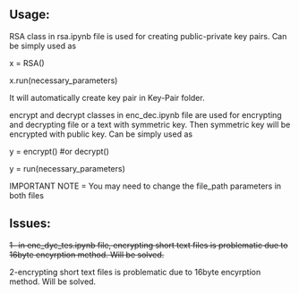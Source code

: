## Usage:
RSA class in rsa.ipynb file is used for creating public-private key pairs. Can be simply used as 

x = RSA()

x.run(necessary_parameters)


It will automatically create key pair in Key-Pair folder.

encrypt and decrypt classes in enc_dec.ipynb file are used for encrypting and decrypting file or a text with symmetric key. Then symmetric key will be encrypted with public key. Can be simply used as

y = encrypt() #or decrypt()

y = run(necessary_parameters)

IMPORTANT NOTE = You may need to change the file_path parameters in both files

## Issues:
<del>1- in enc_dyc_tes.ipynb file, encrypting short text files is problematic due to 16byte encyrption method. Will be solved.</del>

2-encrypting short text files is problematic due to 16byte encyrption method. Will be solved.
